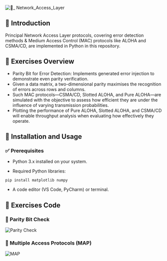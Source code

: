 ![🔗_ Network_Access_Layer](https://github.com/user-attachments/assets/5fadb989-9d0e-41fc-98a0-ab79bca3cb9e)

## 📌 Introduction

Principal Network Access Layer protocols, covering error detection methods & Medium Access Control (MAC) protocols like ALOHA and CSMA/CD, are implemented in Python in this repository.

## 📝 Exercises Overview
- Parity Bit for Error Detection: Implements generated error injection to demonstrate even parity verification. 
- Given a data matrix, a two-dimensional parity maximises the recognition of errors across rows and columns. 
- Such MAC protocols—CSMA/CD, Slotted ALOHA, and Pure ALOHA—are simulated with the objective to assess how efficient they are under the influence of varying transmission probabilities. 
- Plotting the performance of Pure ALOHA, Slotted ALOHA, and CSMA/CD will enable throughput analysis when evaluating how effectively they operate.

## 🚀 Installation and Usage

### ✅ Prerequisites

- Python 3.x installed on your system.

- Required Python libraries:

```pip install matplotlib numpy```

- A code editor (VS Code, PyCharm) or terminal.

## 📄 Exercises Code

### 🔢 Parity Bit Check
![Parity Check](https://github.com/user-attachments/assets/68deb7d5-3df8-40a9-b3b3-8483a6508892)

### 📶 Multiple Access Protocols (MAP)
![MAP](https://github.com/user-attachments/assets/6ca05c16-d3a8-4e8a-8d22-7abbc4c5f7b0)


